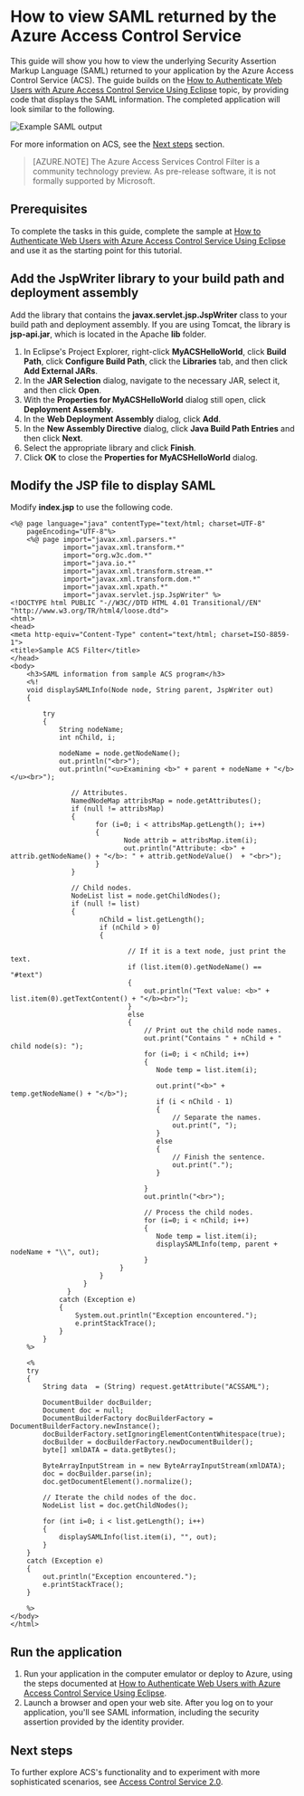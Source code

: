 <properties
    pageTitle="View SAML Returned by the Access Control Service (Java)"
    description="Learn how to view SAML returned by the Access Control Service in Java applications hosted on Azure."
	services="active-directory" 
    documentationCenter="java"
    authors="rmcmurray"
    manager="wpickett"
    editor="jimbe" />

<tags
	ms.service="active-directory"
	ms.date="10/12/2015"
	wacn.date=""/>

# How to view SAML returned by the Azure Access Control Service

This guide will show you how to view the underlying Security Assertion Markup Language (SAML) returned to your application by the Azure Access Control Service (ACS). The guide builds on the [How to Authenticate Web Users with Azure Access Control Service Using Eclipse][] topic, by providing code that displays the SAML information. The completed application will look similar to the following.

![Example SAML output][saml_output]

For more information on ACS, see the [Next steps](#next_steps) section.

> [AZURE.NOTE]
> The Azure Access Services Control Filter is a community technology preview. As pre-release software, it is not formally supported by Microsoft.

## Prerequisites

To complete the tasks in this guide, complete the sample at [How to Authenticate Web Users with Azure Access Control Service Using Eclipse][] and use it as the starting point for this tutorial.

## Add the JspWriter library to your build path and deployment assembly

Add the library that contains the **javax.servlet.jsp.JspWriter** class to your build path and deployment assembly. If you are using Tomcat, the library is **jsp-api.jar**, which is located in the Apache **lib** folder.

1. In Eclipse's Project Explorer, right-click **MyACSHelloWorld**, click **Build Path**, click **Configure Build Path**, click the **Libraries** tab, and then click **Add External JARs**.
2. In the **JAR Selection** dialog, navigate to the necessary JAR, select it, and then click **Open**.
3. With the **Properties for MyACSHelloWorld** dialog still open, click **Deployment Assembly**.
4. In the **Web Deployment Assembly** dialog, click **Add**.
5. In the **New Assembly Directive** dialog, click **Java Build Path Entries** and then click **Next**.
6. Select the appropriate library and click **Finish**.
7. Click **OK** to close the **Properties for MyACSHelloWorld** dialog.

## Modify the JSP file to display SAML

Modify **index.jsp** to use the following code.

	<%@ page language="java" contentType="text/html; charset=UTF-8"
	    pageEncoding="UTF-8"%>
	    <%@ page import="javax.xml.parsers.*"
	             import="javax.xml.transform.*"
	             import="org.w3c.dom.*"
	             import="java.io.*"
	             import="javax.xml.transform.stream.*"
	             import="javax.xml.transform.dom.*"
	             import="javax.xml.xpath.*"
	             import="javax.servlet.jsp.JspWriter" %>
	<!DOCTYPE html PUBLIC "-//W3C//DTD HTML 4.01 Transitional//EN" "http://www.w3.org/TR/html4/loose.dtd">
	<html>
	<head>
	<meta http-equiv="Content-Type" content="text/html; charset=ISO-8859-1">
	<title>Sample ACS Filter</title>
	</head>
	<body>
		<h3>SAML information from sample ACS program</h3>
		<%!
	    void displaySAMLInfo(Node node, String parent, JspWriter out)
	    {
	    
		    try
		    {
				String nodeName;
			    int nChild, i;
			    
			    nodeName = node.getNodeName();
			    out.println("<br>");
			    out.println("<u>Examining <b>" + parent + nodeName + "</b></u><br>");
			       
			       // Attributes.
			       NamedNodeMap attribsMap = node.getAttributes();
			       if (null != attribsMap)
			       {
	                     for (i=0; i < attribsMap.getLength(); i++)
	                     {
	                            Node attrib = attribsMap.item(i);
	                            out.println("Attribute: <b>" + attrib.getNodeName() + "</b>: " + attrib.getNodeValue()  + "<br>");
	                     }
			       }
			       
			       // Child nodes.
			       NodeList list = node.getChildNodes();
			       if (null != list)
	 		       {
			              nChild = list.getLength();
			              if (nChild > 0)
			              {                    
	
				                 // If it is a text node, just print the text.
				                 if (list.item(0).getNodeName() == "#text")
				                 {
	                                 out.println("Text value: <b>" + list.item(0).getTextContent() + "</b><br>");
				                 }
				                 else
				                 {
				                	 // Print out the child node names.
				                	 out.print("Contains " + nChild + " child node(s): ");   
		   		                     for (i=0; i < nChild; i++)
				                     {
					                    Node temp = list.item(i);
					                    
					                    out.print("<b>" + temp.getNodeName() + "</b>");
					                    if (i < nChild - 1)
					                    {
					                    	// Separate the names.
					                    	out.print(", ");
					                    }
					                    else
					                    {
					                    	// Finish the sentence.
					                    	out.print(".");
					                    }
					                    	
				                     }
					                 out.println("<br>");
					                 
					                 // Process the child nodes.
					                 for (i=0; i < nChild; i++)
				                     {
					                    Node temp = list.item(i);
					                    displaySAMLInfo(temp, parent + nodeName + "\\", out);
				                     }
				               }
			              }
			          }
			      }
			    catch (Exception e)
			    {
			    	System.out.println("Exception encountered.");
			    	e.printStackTrace();	    	
			    }
		    }
	    %>
	
	    <%
	    try 
	    {
		    String data  = (String) request.getAttribute("ACSSAML");
		    
		    DocumentBuilder docBuilder;
			Document doc = null;
			DocumentBuilderFactory docBuilderFactory = DocumentBuilderFactory.newInstance();
			docBuilderFactory.setIgnoringElementContentWhitespace(true);
			docBuilder = docBuilderFactory.newDocumentBuilder();
			byte[] xmlDATA = data.getBytes();
			
			ByteArrayInputStream in = new ByteArrayInputStream(xmlDATA); 
			doc = docBuilder.parse(in);
			doc.getDocumentElement().normalize();
			
			// Iterate the child nodes of the doc.
	        NodeList list = doc.getChildNodes();
	
	        for (int i=0; i < list.getLength(); i++)
	        {
	        	displaySAMLInfo(list.item(i), "", out);
	        }
		}
	    catch (Exception e) 
	    {
	    	out.println("Exception encountered.");
	    	e.printStackTrace();
		}
	    
	    %>
	</body>
	</html>

## Run the application

1. Run your application in the computer emulator or deploy to Azure, using the steps documented at [How to Authenticate Web Users with Azure Access Control Service Using Eclipse][].
2. Launch a browser and open your web site. After you log on to your application, you'll see SAML information, including the security assertion provided by the identity provider.

## Next steps

To further explore ACS's functionality and to experiment with more sophisticated scenarios, see [Access Control Service 2.0][].

[Prerequisites]: #pre
[Modify the JSP file to display SAML]: #modify_jsp
[Add the JspWriter library to your build path and deployment assembly]: #add_library
[Run the application]: #run_application
[Next steps]: #next_steps
[Access Control Service 2.0]: http://go.microsoft.com/fwlink/?LinkID=212360
[How to Authenticate Web Users with Azure Access Control Service Using Eclipse]: ../active-directory-java-authenticate-users-access-control-eclipse
[saml_output]: ./media/active-directory-java-view-saml-returned-by-access-control/SAML_Output.png
 